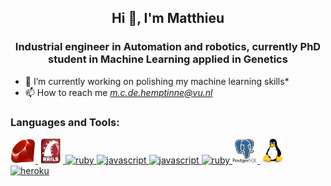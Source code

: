 <h2 align="center">Hi 👋, I'm Matthieu </h1>
<h3 align="center"> Industrial engineer in Automation and robotics, currently PhD student in Machine Learning applied in Genetics </h3>

- 🔭 I’m currently working on polishing my machine learning skills</a>*
- 📫 How to reach me *m.c.de.hemptinne@vu.nl*

<h3 align="left">Languages and Tools:</h3>


<a href="https://www.ruby-lang.org/en/" target="_blank"><img src="https://raw.githubusercontent.com/devicons/devicon/master/icons/ruby/ruby-original.svg" alt="ruby" width="40" height="40"/> </a>
<a href="https://rubyonrails.org" target="_blank"><img src="https://raw.githubusercontent.com/devicons/devicon/master/icons/rails/rails-original-wordmark.svg" alt="rails" width="40" height="40"/> </a>
<a href="https://www.tensorflow.org/" target="_blank"><img src="https://cdn.jsdelivr.net/gh/devicons/devicon/icons/tensorflow/tensorflow-original.svg" alt="ruby" width="40" height="40"/>
<a href="https://developer.mozilla.org/en-US/docs/Web/JavaScript" target="_blank"> <img src="https://cdn.jsdelivr.net/gh/devicons/devicon/icons/javascript/javascript-original.svg" alt="javascript" width="40" height="40"/> </a>
<a href="https://www.arduino.cc/" target="_blank"> <img src="https://cdn.jsdelivr.net/gh/devicons/devicon/icons/arduino/arduino-original-wordmark.svg" alt="javascript" width="40" height="40"/> </a>
<a href="https://www.python.org/" target="_blank"><img src="https://cdn.jsdelivr.net/gh/devicons/devicon/icons/python/python-original.svg" alt="ruby" width="40" height="40"/>
<a href="https://www.postgresql.org" target="_blank"><img src="https://raw.githubusercontent.com/devicons/devicon/master/icons/postgresql/postgresql-original-wordmark.svg" alt="postgresql" width="40" height="40"/> </a> 
<a href="https://www.linux.org/" target="_blank"><img src="https://raw.githubusercontent.com/devicons/devicon/master/icons/linux/linux-original.svg" alt="linux" width="40" height="40"/> </a> 
<a href="https://heroku.com" target="_blank"> <img src="https://www.vectorlogo.zone/logos/heroku/heroku-icon.svg" alt="heroku" width="40" height="40"/> </a>
